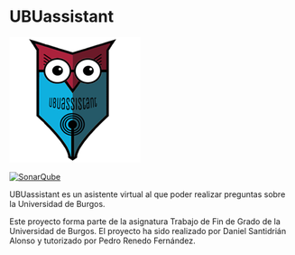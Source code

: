 # UBUassistant

![Alt text](src/main/webapp/img/Logo23.png?raw=true "UBUassistant")

[![SonarQube](https://sonarcloud.io/api/badges/gate?key=UBUassistant)](https://sonarcloud.io/component_measures?id=UBUassistant)

UBUassistant es un asistente virtual al que poder realizar preguntas sobre la Universidad de Burgos.

Este proyecto forma parte de la asignatura Trabajo de Fin de Grado de la Universidad de Burgos. El proyecto ha sido realizado por Daniel Santidrián Alonso y tutorizado por Pedro Renedo Fernández.
